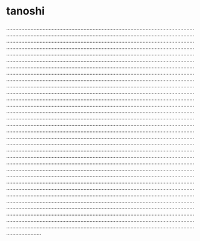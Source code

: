 # tanoshi
.......................................................................................................................................................................................................................................................................................................................................................................................................................................................................................................................................................................................................................................................................................................................................................................................................................................................................................................................................................................................................................................................................................................................................................................................................................................................................................................................................................................................................................................................................................................................................................................................................................................................................................................................................................................................................................................................................................................................................................................................................................................................................................................................................................................................................................................................................................................................................................................................................................................................................................................................................................................................................................................................................................................................................................................................................................................................................................................................................................................................................................................................................................................................................................................................................................................................................................................................................................................................................................................................................................................................................................................................................................................................................................................................................................................................................................................................................................................................................................................................................................................................................................................................................................